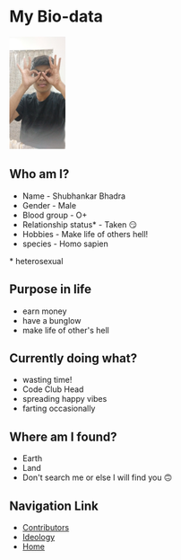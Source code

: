 # My Bio-data

<img src="../Images/shubhankar_2.jpg"  height="200">


## Who am I?
- Name - Shubhankar Bhadra
- Gender - Male
- Blood group - O+
- Relationship status* - Taken 😏
- Hobbies - Make life of others hell!
- species - Homo sapien

\* heterosexual

## Purpose in life

- earn money
- have a bunglow
- make life of other's hell

## Currently doing what?

- wasting time!
- Code Club Head
- spreading happy vibes
- farting occasionally

## Where am I found?
- Earth
- Land
- Don't search me or else I will find you 🙃

## Navigation Link
- [Contributors](../Contributors)
- [Ideology](../Ideology)
- [Home](../)